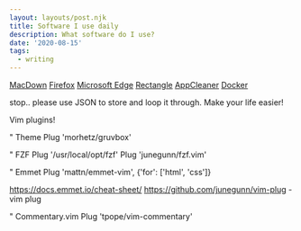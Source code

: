 ```yaml
---
layout: layouts/post.njk
title: Software I use daily
description: What software do I use?
date: '2020-08-15'
tags:
  - writing
---
```


[MacDown](https://macdown.uranusjr.com/)
[Firefox](https://www.mozilla.org/firefox/new/)
[Microsoft Edge](https://www.microsoft.com/edge)
[Rectangle](https://rectangleapp.com)
[AppCleaner](https://freemacsoft.net/appcleaner/)
[Docker](http://docker.com)

stop.. please use JSON to store and loop it through. Make your life easier!

Vim plugins!

" Theme
Plug 'morhetz/gruvbox'

" FZF
Plug '/usr/local/opt/fzf'
Plug 'junegunn/fzf.vim'

" Emmet
Plug 'mattn/emmet-vim', {'for': ['html', 'css']}

https://docs.emmet.io/cheat-sheet/
https://github.com/junegunn/vim-plug - vim plug


" Commentary.vim
Plug 'tpope/vim-commentary'
